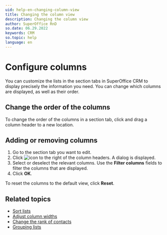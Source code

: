 ```yaml
---
uid: help-en-changing-column-view
title: Changing the column view
description: Changing the column view
author: SuperOffice RnD
so.date: 06.29.2022
keywords: CRM
so.topic: help
language: en
---
```


# Configure columns

You can customize the lists in the section tabs in SuperOffice CRM to display precisely the information you need. You can change which columns are displayed, as well as their order.

## Change the order of the columns

To change the order of the columns in a section tab, click and drag a column header to a new location.

## Adding or removing columns

1. Go to the section tab you want to edit.
2. Click ![icon][img1] to the right of the column headers. A dialog is displayed.
3. Select or deselect the relevant columns. Use the **Filter columns** fields to filter the columns that are displayed.
4. Click **OK**.

To reset the columns to the default view, click **Reset**.

## Related topics

* [Sort lists][1]
* [Adjust column widths][2]
* [Change the rank of contacts][3]
* [Grouping lists][4]

<!-- Referenced links -->
[1]: sorting-lists.md
[2]: adjusting-column-widths.md
[3]: sections-tabs-grouping-lists.md
[4]: ../../company/learn/change-rank-of-contacts.md

<!-- Referenced images -->
[img1]: ../../../../common/icons/cog-wheel.png
